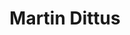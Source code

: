 ---
title: Martin Dittus
organization: Oxford Internet Institute
image: /images/speakers/Martin.Dittus.jpg
talk: "Ethical and Community Driven Mapping Data: HOT Community Experiences"
permalink: /speakers/#martin-dittus
---